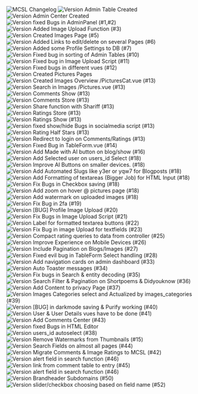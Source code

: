 ![MCSL Changelog](https://www.asario.de/_images/mcsl_changelog.jpg)
![Version](https://img.shields.io/badge/version-2.04.1-orange) Admin Table Created  
![Version](https://img.shields.io/badge/version-2.05.2-orange) Admin Center Created  
![Version](https://img.shields.io/badge/version-2.06.4-orange) fixed Bugs in AdminPanel (#1,#2)  
![Version](https://img.shields.io/badge/version-2.06.9-orange) Added Image Upload Function (#3)  
![Version](https://img.shields.io/badge/version-2.07.2-orange) Created Images Page (#5)  
![Version](https://img.shields.io/badge/version-2.08.4-orange) Added Links to edit/delete on several Pages (#6)  
![Version](https://img.shields.io/badge/version-2.10.8-orange) Added some Profile Settings to DB (#7)  
![Version](https://img.shields.io/badge/version-2.12.5-orange) Fixed bug in sorting of Admin Tables (#10)  
![Version](https://img.shields.io/badge/version-2.13.8-orange) Fixed bug in Image Upload Script (#11)  
![Version](https://img.shields.io/badge/version-2.14.7-orange) Fixed bugs in different vues (#12)  
![Version](https://img.shields.io/badge/version-2.14.9-orange) Created Pictures Pages  
![Version](https://img.shields.io/badge/version-2.15.9-orange) Created Images Overview /PicturesCat.vue (#13)  
![Version](https://img.shields.io/badge/version-2.16.3-orange) Search in Images /Pictures.vue (#13)  
![Version](https://img.shields.io/badge/version-2.17.1-orange) Comments Show (#13)  
![Version](https://img.shields.io/badge/version-2.17.5-orange) Comments Store (#13)  
![Version](https://img.shields.io/badge/version-2.19.5-orange) Share function with Shariff (#13)  
![Version](https://img.shields.io/badge/version-2.20.2-orange) Ratings Store (#13)  
![Version](https://img.shields.io/badge/version-2.21.4-orange) Ratings Show (#13)  
![Version](https://img.shields.io/badge/version-2.21.9-orange) fixed show/hide Bugs in socialmedia script (#13)  
![Version](https://img.shields.io/badge/version-2.22.2-orange) Rating Half Stars (#13)  
![Version](https://img.shields.io/badge/version-2.23.7-orange) Redirect to login on Comments/Ratings (#13)  
![Version](https://img.shields.io/badge/version-2.24.6-orange) Fixed Bug in TableForm.vue (#14)  
![Version](https://img.shields.io/badge/version-2.26.9-orange) Add Made with AI button on blog/show (#16)  
![Version](https://img.shields.io/badge/version-2.27.6-orange) Add Selected user on users_id Select (#18)  
![Version](https://img.shields.io/badge/version-2.28.1-orange) Improve AI Buttons on smaller devices. (#18)  
![Version](https://img.shields.io/badge/version-2.29.2-orange) Add Automated Slugs like y3er or yqw7 for Blogposts (#18)  
![Version](https://img.shields.io/badge/version-2.31.5-orange) Add Formatting of textareas (Bigger Job) for HTML Input (#18)  
![Version](https://img.shields.io/badge/version-2.32.8-orange) Fix Bugs in Checkbox saving (#18)  
![Version](https://img.shields.io/badge/version-2.33.9-orange) Add zoom on hover @ pictures page (#18)  
![Version](https://img.shields.io/badge/version-2.40.2-orange) Add watermark on uploaded images (#18)  
![Version](https://img.shields.io/badge/version-2.41.6-orange) Fix Bug in 2fa (#19)  
![Version](https://img.shields.io/badge/version-2.42.8-orange) [BUG] Profile Image Upload (#20)  
![Version](https://img.shields.io/badge/version-2.43.4-orange) Fix Bugs in Image Upload Script (#21)  
![Version](https://img.shields.io/badge/version-2.44.4-orange) Label for formatted textarea buttons (#22)  
![Version](https://img.shields.io/badge/version-2.45.1-orange) Fix Bug in image Upload for textfields (#23)  
![Version](https://img.shields.io/badge/version-2.47.2-orange) Compact rating queries to data from controller (#25)  
![Version](https://img.shields.io/badge/version-2.48.4-orange) Improve Experience on Mobile Devices (#26)  
![Version](https://img.shields.io/badge/version-2.49.1-orange) Include Pagination on Blogs/Images (#27)  
![Version](https://img.shields.io/badge/version-2.49.8-orange) Fixed evil bug in TableForm Select handling (#28)  
![Version](https://img.shields.io/badge/version-2.51.1-orange) Add navigation cards on admin dashboard (#33)  
![Version](https://img.shields.io/badge/version-2.52.1-orange) Auto Toaster messages (#34)  
![Version](https://img.shields.io/badge/version-2.53.5-orange) Fix bugs in Search & entity decoding (#35)  
![Version](https://img.shields.io/badge/version-2.54.9-orange) Search Filter & Pagination on Shortpoems & Didyouknow (#36)  
![Version](https://img.shields.io/badge/version-2.55.7-orange) Add Content to privacy Page (#37)  
![Version](https://img.shields.io/badge/version-2.56.3-orange) Images Categories select and Actualized by images_categories (#39)  
![Version](https://img.shields.io/badge/version-2.57.7-orange) [BUG] in darkmode saving & Purify working (#40)  
![Version](https://img.shields.io/badge/version-2.58.4-orange) User & User Details vues have to be done (#41)  
![Version](https://img.shields.io/badge/version-2.59.4-orange) Add Comments Center (#43)  
![Version](https://img.shields.io/badge/version-2.60.4-orange) fixed Bugs in HTML Editor  
![Version](https://img.shields.io/badge/version-2.61.1-orange) users_id autoselect (#38)  
![Version](https://img.shields.io/badge/version-2.62.9-orange) Remove Watermarks from Thumbnails (#15)  
![Version](https://img.shields.io/badge/version-2.63.0-orange) Search Fields on almost all pages (#44)  
![Version](https://img.shields.io/badge/version-2.64.5-orange) Migrate Comments & Image Ratings to MCSL (#42)  
![Version](https://img.shields.io/badge/version-2.65.9-orange) alert field in search function (#46)  
![Version](https://img.shields.io/badge/version-2.66.4-orange) link from comment table to entry (#45)  
![Version](https://img.shields.io/badge/version-2.67.1-orange) alert field in search function (#46)  
![Version](https://img.shields.io/badge/version-2.68.1-orange) Brandheader Subdomains (#50)  
![Version](https://img.shields.io/badge/version-2.69.0-orange) slider/checkbox choosing based on field name (#52)  


